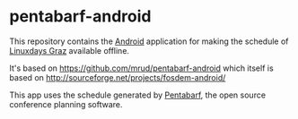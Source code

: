 pentabarf-android
=================

This repository contains the [Android](http://www.android.com/) application for
making the schedule of [Linuxdays Graz](http://linuxtage.at/) available offline.

It's based on https://github.com/mrud/pentabarf-android which itself is based on
http://sourceforge.net/projects/fosdem-android/

This app uses the schedule generated by [Pentabarf](http://pentabarf.org/), the
open source conference planning software. 
